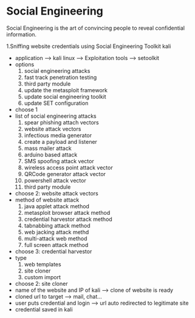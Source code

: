 # Social Engineering
Social Engineering is the art of convincing people to reveal confidential information.


1.Sniffing website credentials using Social Engineering Toolkit
kali 
* application --> kali linux --> Exploitation tools --> setoolkit
* options
  1. social engineering attacks
  2. fast track penetration testing
  3. third party module
  4. update the metasploit framework
  5. update social engineering toolkit
  6. update SET configuration
* choose 1
* list of social engineering attacks
  1. spear phishing attach vectors
  2. website attack vectors
  3. infectious media generator
  4. create a payload and listener
  5. mass mailer attack
  6. arduino based attack
  7. SMS spoofing attack vector
  8. wireless access point attack vector
  9. QRCode generator attack vector
  10. powershell attack vector
  11. third party module
* choose 2: website attack vectors
* method of website attack
  1. java applet attack method
  2. metasploit browser attack method
  3. credential harvestor attack method
  4. tabnabbing attack method
  5. web jacking attack methd
  6. multi-attack web method
  7. full screen attack method
* choose 3: credential harvestor
* type
  1. web templates
  2. site cloner
  3. custom import
* choose 2: site cloner
* name of the website and  IP of kali --> clone of website is ready
* cloned url to target --> mail, chat...
* user puts credential and login --> url auto redirected to legitimate site
* credential saved in kali

